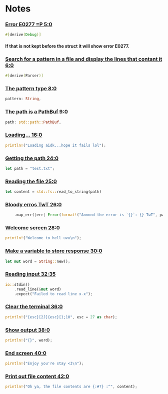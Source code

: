 # Notes

### [Error E0277 =P 5:0](src/main.rs#L5)
```rust
#[derive(Debug)]
```
#### If that is not kept before the struct it will show error E0277.

### [Search for a pattern in a file and display the lines that contant it 6:0](src/main.rs#6)
```rust
#[derive(Parser)]
```

### [The pattern type 8:0](src/main.rs#8)
```rust
pattern: String,
```

### [The path is a PathBuf 9:0](src/main.rs#L9)
```rust
path: std::path::PathBuf,
```

### [Loading... 16:0](src/main.rs#L16)
```rust
println!("Loading aidk...hope it fails lol");
```

### [Getting the path 24:0](src/main.rs#L24)
```rust
let path = "test.txt";
```

### [Reading the file 25:0](src/main.rs#L25)
```rust
let content = std::fs::read_to_string(path)
```

### [Bloody erros TwT 26:0](src/main.rs#L26)
```rust
    .map_err(|err| Error(format!("Annnnd the error is `{}`: {} TwT", path, err)))?;
```

### [Welcome screen 28:0](src/main.rs#L28)
```rust
println!("Welcome to hell uvu\n");
```

### [Make a variable to store response 30:0](src/main.rs#L30)
```rust
let mut word = String::new();
```

### [Reading input 32:35](src/main.rs#L32#L35)
```rust
io::stdin()
    .read_line(&mut word)
    .expect("Failed to read line x-x");
```

### [Clear the terminal 36:0](src/main.rs#L36)
```rust
println!("{esc}[2J]{esc}[1;1H", esc = 27 as char);
```

### [Show output 38:0](src/main.rs#L38)
```rust
println!("{}", word);
```

### [End screen 40:0](src/main.rs#L40)
```rust
pirntln!("Enjoy you're stay <3\n");
```

### [Print out file content 42:0](src/main.rs#L42)
```rust
println!("Oh ya, the file contents are {:#?} :^", content);
```
